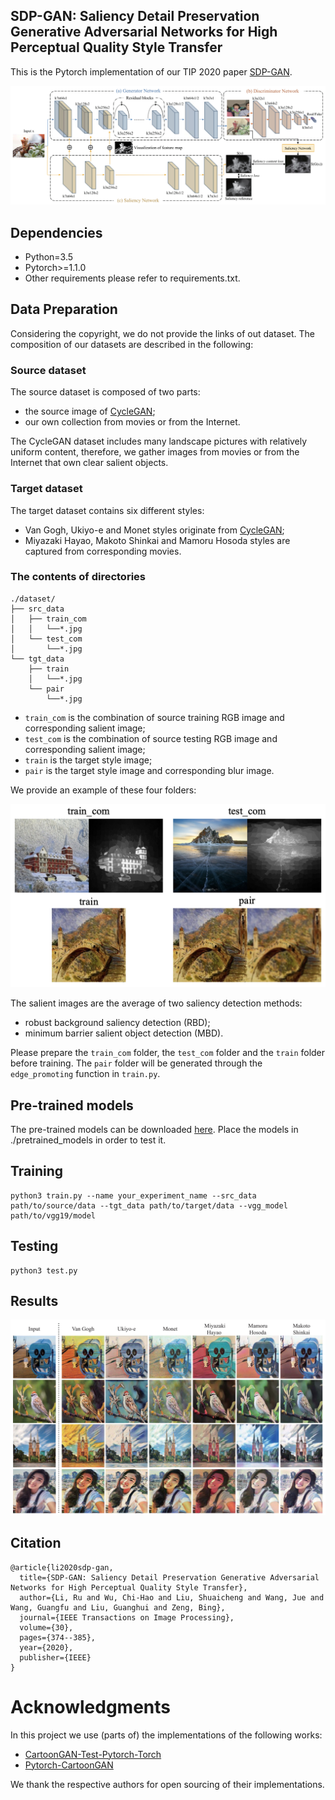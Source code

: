 ## SDP-GAN: Saliency Detail Preservation Generative Adversarial Networks for High Perceptual Quality Style Transfer

This is the Pytorch implementation of our TIP 2020 paper [SDP-GAN](http://liushuaicheng.org/TIP/SDPGAN/SDPGAN-TIP.pdf).

![image](./figs/pipeline.png)

## Dependencies

* Python=3.5
* Pytorch>=1.1.0
* Other requirements please refer to requirements.txt.

## Data Preparation

Considering the copyright, we do not provide the links of out dataset. The composition of our datasets are described in the following:

### Source dataset

The source dataset is composed of two parts:
* the source image of [CycleGAN](https://github.com/junyanz/pytorch-CycleGAN-and-pix2pix); 
* our own collection from movies or from the Internet. 

The CycleGAN dataset includes many landscape pictures with relatively uniform content, therefore, we gather images from movies or from the Internet that own clear salient objects.

### Target dataset

The target dataset contains six different styles:
* Van Gogh, Ukiyo-e and Monet styles originate from [CycleGAN](https://github.com/junyanz/pytorch-CycleGAN-and-pix2pix);
* Miyazaki Hayao, Makoto Shinkai and Mamoru Hosoda styles are captured from corresponding movies.

### The contents of directories

```
./dataset/
├── src_data
│   ├── train_com
│   │   └──*.jpg
│   └── test_com
│       └──*.jpg
└── tgt_data
    ├── train
    │   └──*.jpg
    └── pair
        └──*.jpg
```

* `train_com` is the combination of source training RGB image and corresponding salient image;
* `test_com` is the combination of source testing RGB image and corresponding salient image;
* `train` is the target style image;
* `pair` is the target style image and corresponding blur image.

We provide an example of these four folders:

![image](./figs/dataset.png)

The salient images are the average of two saliency detection methods:
* robust background saliency detection (RBD);
* minimum barrier salient object detection (MBD).

Please prepare the `train_com` folder, the `test_com` folder and the `train` folder before training. The `pair` folder will be generated through the `edge_promoting` function in `train.py`.


## Pre-trained models

The pre-trained models can be downloaded [here](https://drive.google.com/drive/folders/1agSGUuK0LuwLuxzqXADGdRa2rvD_CyWu?usp=sharing). Place the models in ./pretrained_models in order to test it.

## Training
``` 
python3 train.py --name your_experiment_name --src_data path/to/source/data --tgt_data path/to/target/data --vgg_model path/to/vgg19/model
```

## Testing

```
python3 test.py
```

## Results

![image](./figs/results.png)

## Citation

```
@article{li2020sdp-gan,
  title={SDP-GAN: Saliency Detail Preservation Generative Adversarial Networks for High Perceptual Quality Style Transfer},
  author={Li, Ru and Wu, Chi-Hao and Liu, Shuaicheng and Wang, Jue and Wang, Guangfu and Liu, Guanghui and Zeng, Bing},
  journal={IEEE Transactions on Image Processing},
  volume={30},
  pages={374--385},
  year={2020},
  publisher={IEEE}
}
```

# Acknowledgments

In this project we use (parts of) the implementations of the following works:

* [CartoonGAN-Test-Pytorch-Torch](https://github.com/Yijunmaverick/CartoonGAN-Test-Pytorch-Torch)
* [Pytorch-CartoonGAN](https://github.com/znxlwm/pytorch-CartoonGAN) 

We thank the respective authors for open sourcing of their implementations.
